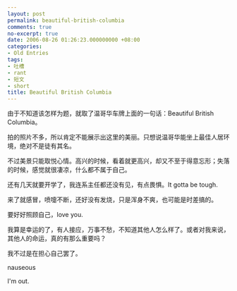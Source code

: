 ```yaml
---
layout: post
permalink: beautiful-british-columbia
comments: true
no-excerpt: true
date: 2006-08-26 01:26:23.000000000 +08:00
categories:
- Old Entries
tags:
- 吐槽
- rant
- 短文
- short
title: Beautiful British Columbia
---
```


由于不知道该怎样为题，就取了温哥华车牌上面的一句话：Beautiful British Columbia。

拍的照片不多，所以肯定不能展示出这里的美丽。只想说温哥华能坐上最佳人居环境，绝对不是徒有其名。

不过美景只能取悦心情。高兴的时候，看着就更高兴，却又不至于得意忘形；失落的时候，感觉就很凄凉，什么都不属于自己。

还有几天就要开学了，我连系主任都还没有见，有点畏惧。It gotta be tough.

来了就感冒，喷嚏不断，还好没有发烧，只是浑身不爽，也可能是时差搞的。

要好好照顾自己，love you.

我算是幸运的了，有人接应，万事不愁，不知道其他人怎么样了。或者对我来说，其他人的命运，真的有那么重要吗？

我不过是在担心自己罢了。

nauseous

I'm out.
